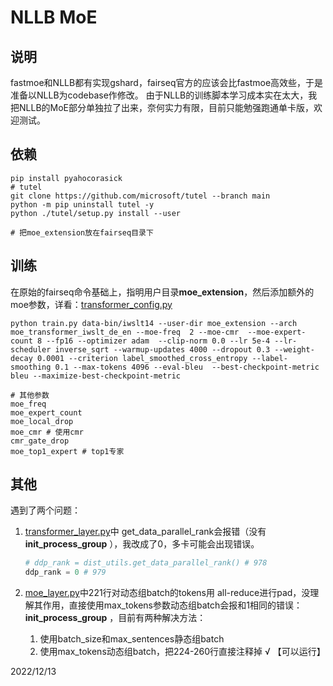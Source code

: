 #  NLLB  MoE

## 说明

fastmoe和NLLB都有实现gshard，fairseq官方的应该会比fastmoe高效些，于是准备以NLLB为codebase作修改。 由于NLLB的训练脚本学习成本实在太大，我把NLLB的MoE部分单独拉了出来，奈何实力有限，目前只能勉强跑通单卡版，欢迎测试。

## 依赖

```shell
pip install pyahocorasick
# tutel
git clone https://github.com/microsoft/tutel --branch main
python -m pip uninstall tutel -y
python ./tutel/setup.py install --user

# 把moe_extension放在fairseq目录下
```

## 训练

在原始的fairseq命令基础上，指明用户目录**moe_extension**，然后添加额外的moe参数，详看：[transformer_config.py](moe_extension/transformer/modules/transformer_config.py)

```shell
python train.py data-bin/iwslt14 --user-dir moe_extension --arch moe_transformer_iwslt_de_en --moe-freq  2 --moe-cmr  --moe-expert-count 8 --fp16 --optimizer adam  --clip-norm 0.0 --lr 5e-4 --lr-scheduler inverse_sqrt --warmup-updates 4000 --dropout 0.3 --weight-decay 0.0001 --criterion label_smoothed_cross_entropy --label-smoothing 0.1 --max-tokens 4096 --eval-bleu  --best-checkpoint-metric bleu --maximize-best-checkpoint-metric

# 其他参数
moe_freq
moe_expert_count
moe_local_drop
moe_cmr # 使用cmr
cmr_gate_drop
moe_top1_expert # top1专家
```

## 其他

遇到了两个问题：

1. [transformer_layer.py](moe_extension/transformer/modules/transformer_layer.py)中 get_data_parallel_rank会报错（没有**init_process_group** ），我改成了0，多卡可能会出现错误。

   ```python
   # ddp_rank = dist_utils.get_data_parallel_rank() # 978
   ddp_rank = 0 # 979
   ```

2. [moe_layer.py](moe_extension/transformer/modules/moe/moe_layer.py)中221行对动态组batch的tokens用 all-reduce进行pad，没理解其作用，直接使用max_tokens参数动态组batch会报和1相同的错误： **init_process_group** ，目前有两种解决方法：

   1. 使用batch_size和max_sentences静态组batch
   2. 使用max_tokens动态组batch，把224-260行直接注释掉 √ 【可以运行】



2022/12/13